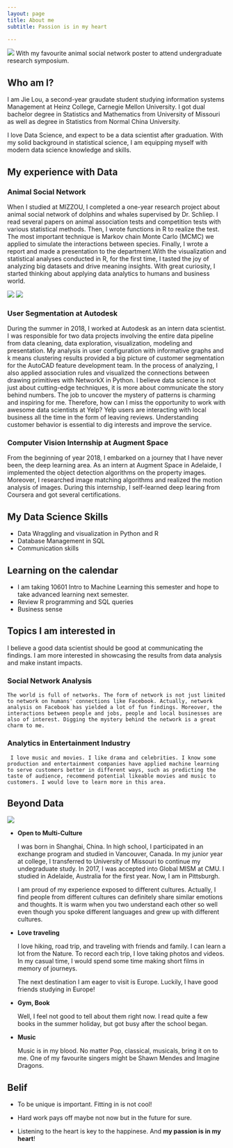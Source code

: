 ```yaml
---
layout: page
title: About me
subtitle: Passion is in my heart

---
```



![](https://raw.githubusercontent.com/zigzagjie/jieloudata/master/img/me.jpg)
With my favourite animal social network poster to attend undergraduate research symposium. 

## Who am I?

I am Jie Lou, a second-year graudate student studying information systems Management at Heinz College, Carnegie Mellon University. I got dual bachelor degree in Statistics and Mathematics from University of Missouri as well as degree in Statistics from Normal China University.

I love Data Science, and expect to be a data scientist after graduation. With my solid background in statistical science, I am equipping myself with modern data science knowledge and skills.

 

## My experience with Data
### Animal Social Network

When I studied at MIZZOU, I completed a one-year research project about animal social network of dolphins and whales supervised by Dr. Schliep. I read several papers on animal association tests and competition tests with various statistical methods. Then, I wrote functions in R to realize the test. The most important technique is Markov chain Monte Carlo (MCMC) we applied to simulate the interactions between species. Finally, I wrote a report and made a presentation to the department.With the visualization and statistical analyses conducted in R, for the first time, I tasted the joy of analyzing big datasets and drive meaning insights. With great curiosity, I started thinking about applying data analytics to humans and business world. 

![](https://raw.githubusercontent.com/zigzagjie/jieloudata/master/img/map.jpeg)
![](https://raw.githubusercontent.com/zigzagjie/jieloudata/master/img/network.png)

### User Segmentation at Autodesk

During the summer in 2018, I worked at Autodesk as an intern data scientist. I was responsible for two data projects involving the entire data pipeline from data cleaning, data exploration, visualization, modeling and presentation. My analysis in user configuration with informative graphs and k means clustering results provided a big picture of customer segmentation for the AutoCAD feature development team. In the process of analyzing, I also applied association rules and visualized the connections between drawing primitives with NetworkX in Python. I believe data science is not just about cutting-edge techniques, it is more about communicate the story behind numbers. The job to uncover the mystery of patterns is charming and inspiring for me. Therefore, how can I miss the opportunity to work with awesome data scientists at Yelp? Yelp users are interacting with local business all the time in the form of leaving reviews. Understanding customer behavior is essential to dig interests and improve the service. 

### Computer Vision Internship at Augment Space

From the beginning of year 2018, I embarked on a journey that I have never been, the deep learning area. As an intern at Augment Space in Adelaide, I implemented the object detection algorithms on the property images. Moreover, I researched image matching algorithms and realized the motion analysis of images. During this internship, I self-learned deep learing from Coursera and got several certifications. 

## My Data Science Skills

- Data Wraggling and visualization in Python and R
- Database Management in SQL
- Communication skills

## Learning on the calendar
- I am taking 10601 Intro to Machine Learning this semester and hope to take advanced learning next semester.
- Review R programming and SQL queries
- Business sense

## Topics I am interested in

I believe a good data scientist should be good at communicating the findings. I am more interested in showcasing the results from data analysis and make instant impacts. 
### Social Network Analysis
    The world is full of networks. The form of network is not just limited to network on humans' connections like Facebook. Actually, network analysis on Facebook has yielded a lot of fun findings. Moreover, the interactions between people and jobs, people and local businesses are also of interest. Digging the mystery behind the network is a great charm to me.
	
### Analytics in Entertainment Industry
     I love music and movies. I like drama and celebrities. I know some production and entertainment companies have applied machine learning to serve customers better in different ways, such as predicting the taste of audience, recommend potential likeable movies and music to customers. I would love to learn more in this area.

## Beyond Data

![](https://raw.githubusercontent.com/zigzagjie/jieloudata/master/img/me2.JPG)

- **Open to Multi-Culture**
   
  I was born in Shanghai, China. In high school, I participated in an exchange program and studied in Vancouver, Canada. In my junior year at college, I transferred to University of Missouri to continue my undegraduate study. In 2017, I was accepted into Global MISM at CMU. I studied in Adelaide, Australia for the first year. Now, I am in Pittsburgh.
  
  I am proud of my experience exposed to different cultures. Actually, I find people from different cultures can definitely share similar emotions and thoughts. It is warm when you two understand each other so well even though you spoke different languages and grew up with different cultures.
- **Love traveling**

  I love hiking, road trip, and traveling with friends and family. I can learn a lot from the Nature. To record each trip, I love taking photos and videos. In my casual time, I would spend some time making short films in memory of journeys. 

  The next destination I am eager to visit is Europe. Luckily, I have good friends studying in Europe!
  
- **Gym, Book**

  Well, I feel not good to tell about them right now. I read quite a few books in the summer holiday, but got busy after the school began.

- **Music**

  Music is in my blood. No matter Pop, classical, musicals, bring it on to me. One of my favourite singers might be Shawn Mendes and Imagine Dragons. 

## Belif

- To be unique is important. Fitting in is not cool!

- Hard work pays off maybe not now but in the future for sure.

- Listening to the heart is key to the happinese. And **my passion is in my heart**!






